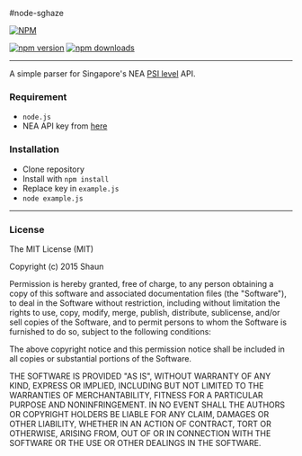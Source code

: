 #node-sghaze

[![NPM](https://nodei.co/npm/node-sghaze.png)](https://nodei.co/npm/node-sghaze/)

[![npm version](https://img.shields.io/npm/v/node-sghaze.svg)](https://npmjs.com/package/node-sghaze)
[![npm downloads](https://img.shields.io/npm/dm/node-sghaze.svg)](https://npmjs.com/package/node-sghaze)

---

A simple parser for Singapore's NEA [PSI level](http://www.nea.gov.sg/anti-pollution-radiation-protection/air-pollution-control/psi/psi-readings-over-the-last-24-hours) API.

### Requirement
- `node.js`
- NEA API key from [here](https://www.nea.gov.sg/api)

### Installation
- Clone repository
- Install with `npm install`
- Replace key in `example.js`
- `node example.js`

---

### License
The MIT License (MIT)

Copyright (c) 2015 Shaun

Permission is hereby granted, free of charge, to any person obtaining a copy
of this software and associated documentation files (the "Software"), to deal
in the Software without restriction, including without limitation the rights
to use, copy, modify, merge, publish, distribute, sublicense, and/or sell
copies of the Software, and to permit persons to whom the Software is
furnished to do so, subject to the following conditions:

The above copyright notice and this permission notice shall be included in all
copies or substantial portions of the Software.

THE SOFTWARE IS PROVIDED "AS IS", WITHOUT WARRANTY OF ANY KIND, EXPRESS OR
IMPLIED, INCLUDING BUT NOT LIMITED TO THE WARRANTIES OF MERCHANTABILITY,
FITNESS FOR A PARTICULAR PURPOSE AND NONINFRINGEMENT. IN NO EVENT SHALL THE
AUTHORS OR COPYRIGHT HOLDERS BE LIABLE FOR ANY CLAIM, DAMAGES OR OTHER
LIABILITY, WHETHER IN AN ACTION OF CONTRACT, TORT OR OTHERWISE, ARISING FROM,
OUT OF OR IN CONNECTION WITH THE SOFTWARE OR THE USE OR OTHER DEALINGS IN THE
SOFTWARE.
